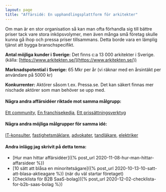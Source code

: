 ```yaml
---
layout: page
title: "Affärsidé: En upphandlingsplattform för arkitekter"
---
```

Om man är en stor organisation så kan man ofta förhandla sig till bättre priser tack vare stora inköpsvolymer, men även många små företag skulle kunna gå ihop och pressa priser tillsammans. Detta borde vara en lämplig tjänst att bygga branschspecifikt.

**Antal möjliga kunder i Sverige:** Det finns c:a 13 000 arkitekter i Sverige.(källa: [https://www.arkitekten.se/](https://www.arkitekten.se/))

**Marknadspotential i Sverige:** 65 Mkr per år (vi räknar med en årsintäkt per användare på 5000 kr)

**Konkurrenter:** Aktörer såsom t.ex. Pressa.se. Det kan säkert finnas mer nischade aktörer som man behöver se upp med.

#### Några andra affärsidéer riktade mot samma målgrupp:
[Ett community](/affarsideer/ett-community-for-arkitekter/), [En franchisekedja](/affarsideer/en-franchisekedja-av-arkitekter/), [Ett prissättningsverktyg](/affarsideer/ett-prissattningsverktyg-for-arkitekter/)


#### Några andra möjliga målgrupper för samma idé:
[IT-konsulter](/affarsideer/en-upphandlingsplattform-for-it-konsulter/), [fastighetsmäklare](/affarsideer/en-upphandlingsplattform-for-fastighetsmaklare/), [advokater](/affarsideer/en-upphandlingsplattform-for-advokater/), [tandläkare](/affarsideer/en-upphandlingsplattform-for-tandlakare/), [elektriker](/affarsideer/en-upphandlingsplattform-for-elektriker/)

#### Andra inlägg jag skrivit på detta tema:
- [Hur man hittar affärsidéer]({% post_url 2020-11-08-hur-man-hittar-affarsideer %})
- [10 sätt att blåsa en minoritetsägare]({% post_url 2020-10-13-10-satt-att-blasa-aktieagare %}) (när du väl startar företaget)
- [Checklista för B2B SaaS-bolag]({% post_url 2020-12-02-checklista-for-b2b-saas-bolag %})

